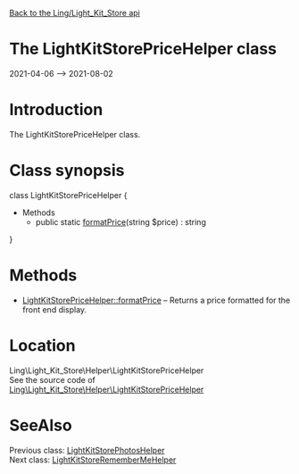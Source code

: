 [Back to the Ling/Light_Kit_Store api](https://github.com/lingtalfi/Light_Kit_Store/blob/master/doc/api/Ling/Light_Kit_Store.md)



The LightKitStorePriceHelper class
================
2021-04-06 --> 2021-08-02






Introduction
============

The LightKitStorePriceHelper class.



Class synopsis
==============


class <span class="pl-k">LightKitStorePriceHelper</span>  {

- Methods
    - public static [formatPrice](https://github.com/lingtalfi/Light_Kit_Store/blob/master/doc/api/Ling/Light_Kit_Store/Helper/LightKitStorePriceHelper/formatPrice.md)(string $price) : string

}






Methods
==============

- [LightKitStorePriceHelper::formatPrice](https://github.com/lingtalfi/Light_Kit_Store/blob/master/doc/api/Ling/Light_Kit_Store/Helper/LightKitStorePriceHelper/formatPrice.md) &ndash; Returns a price formatted for the front end display.





Location
=============
Ling\Light_Kit_Store\Helper\LightKitStorePriceHelper<br>
See the source code of [Ling\Light_Kit_Store\Helper\LightKitStorePriceHelper](https://github.com/lingtalfi/Light_Kit_Store/blob/master/Helper/LightKitStorePriceHelper.php)



SeeAlso
==============
Previous class: [LightKitStorePhotosHelper](https://github.com/lingtalfi/Light_Kit_Store/blob/master/doc/api/Ling/Light_Kit_Store/Helper/LightKitStorePhotosHelper.md)<br>Next class: [LightKitStoreRememberMeHelper](https://github.com/lingtalfi/Light_Kit_Store/blob/master/doc/api/Ling/Light_Kit_Store/Helper/LightKitStoreRememberMeHelper.md)<br>
